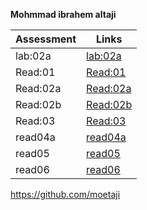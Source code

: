 **Mohmmad ibrahem altaji**

|Assessment    |Links                  |
|-----------   |---------              |
|lab:02a       |[lab:02a](./lab02a.md) |
|Read:01       |[Read:01](Read01.md)   |
|Read:02a      |[Read:02a](read02a.md) | 
|Read:02b      |[Read:02b](Read02b.md) | 
|Read:03       |[Read:03](Read03.md)   | 
|read04a       |[read04a](read04a.md)  |
|read05        |[read05](read05.md)    |
|read06        |[read06](read06.md)    |
 https://github.com/moetaji

